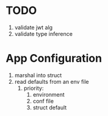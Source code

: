 # TODO

1. validate jwt alg
2. validate type inference

# App Configuration

1. marshal into struct
2. read defaults from an env file
    1. priority:
        1. environment
        2. conf file
        3. struct default